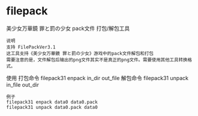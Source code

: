 # filepack
美少女万華鏡 罪と罰の少女 pack文件 打包/解包工具

```
说明
支持 FilePackVer3.1
这工具支持《美少女万華鏡 罪と罰の少女》游戏中的pack文件解包和打包
需要注意的是，文件解包后输出的png文件其实不是真正的png文件。需要使用其他工具转换格式。

```
使用
打包命令 filepack31 enpack in_dir out_file
解包命令 filepack31 unpack in_file out_dir

```
例子
filepack31 enpack data0 data0.pack
filepack31 unpack data0.pack data0
